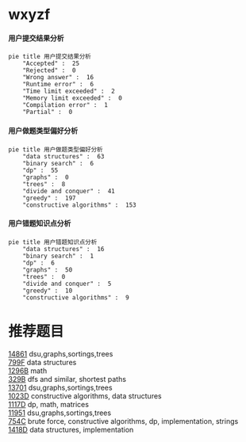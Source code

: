 # wxyzf

<!-- tabs:start -->



#### **用户提交结果分析**

```mermaid
pie title 用户提交结果分析
    "Accepted" :  25
    "Rejected" :  0
    "Wrong answer" :  16
    "Runtime error" :  6
    "Time limit exceeded" :  2
    "Memory limit exceeded" :  0
    "Compilation error" :  1
    "Partial" :  0
```

#### **用户做题类型偏好分析**

```mermaid
pie title 用户做题类型偏好分析
    "data structures" :  63
    "binary search" :  6
    "dp" :  55
    "graphs" :  0
    "trees" :  8
    "divide and conquer" :  41
    "greedy" :  197
    "constructive algorithms" :  153
```
#### **用户错题知识点分析**

```mermaid
pie title 用户错题知识点分析
    "data structures" :  16
    "binary search" :  1
    "dp" :  6
    "graphs" :  50
    "trees" :  0
    "divide and conquer" :  5
    "greedy" :  10
    "constructive algorithms" :  9
```



<!-- tabs:end -->
# 推荐题目
[14861](https://codeforces.com/contest/1486/problem/1)		dsu,graphs,sortings,trees		  
[799F](https://codeforces.com/contest/799/problem/F)		data structures		  
[1296B](https://codeforces.com/contest/1296/problem/B)		math		  
[329B](https://codeforces.com/contest/329/problem/B)		dfs and similar,
                        shortest paths		  
[13701](https://codeforces.com/contest/1370/problem/1)		dsu,graphs,sortings,trees		  
[1023D](https://codeforces.com/contest/1023/problem/D)		constructive algorithms,
                        data structures		  
[1117D](https://codeforces.com/contest/1117/problem/D)		dp,
                        math,
                        matrices		  
[11951](https://codeforces.com/contest/1195/problem/1)		dsu,graphs,sortings,trees		  
[754C](https://codeforces.com/contest/754/problem/C)		brute force,
                        constructive algorithms,
                        dp,
                        implementation,
                        strings		  
[1418D](https://codeforces.com/contest/1418/problem/D)		data structures,
                        implementation		  
